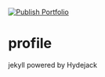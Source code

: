 [![Publish Portfolio](https://github.com/jyje/portfolio/actions/workflows/publish-portfolio.yml/badge.svg)](https://github.com/jyje/portfolio/actions/workflows/publish-portfolio.yml)

# profile

jekyll powered by Hydejack
